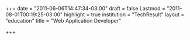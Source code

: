 +++
date = "2011-06-06T14:47:34-03:00"
draft = false
Lastmod = "2011-08-01T00:19:25-03:00"
highlight = true
institution = "TechResult"
layout = "education"
title = "Web Application Developer"

+++
